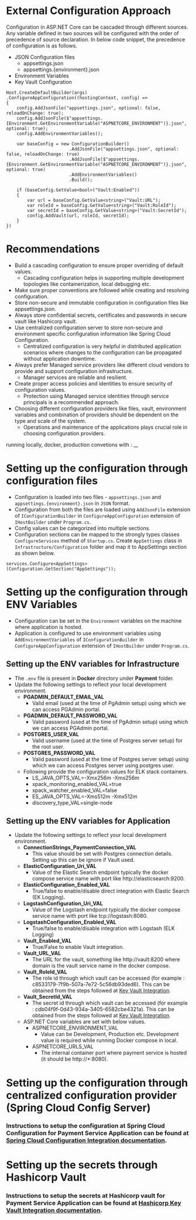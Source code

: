 
# External Configuration Approach

Configuration in ASP.NET Core can be cascaded through different sources. Any variable defined in two sources will be configured with the order of precedence of source declaration. In below code snippet, the precedence of configuration is as follows.
 - JSON Configuration files
    - appsettings.json
    - appsettings.{environment}.json
 - Environment Variables
 - Key Vault Configuration

```
Host.CreateDefaultBuilder(args)
.ConfigureAppConfiguration((hostingContext, config) =>
{
    config.AddJsonFile("appsettings.json", optional: false, reloadOnChange: true);
    config.AddJsonFile($"appsettings.{Environment.GetEnvironmentVariable("ASPNETCORE_ENVIRONMENT")}.json", optional: true);
    config.AddEnvironmentVariables();

    var baseConfig = new ConfigurationBuilder()
                        .AddJsonFile("appsettings.json", optional: false, reloadOnChange: true)
                        .AddJsonFile($"appsettings.{Environment.GetEnvironmentVariable("ASPNETCORE_ENVIRONMENT")}.json", optional: true)
                        .AddEnvironmentVariables()
                        .Build();

    if (baseConfig.GetValue<bool>("Vault:Enabled"))
    {
        var url = baseConfig.GetValue<string>("Vault:URL");
        var roleId = baseConfig.GetValue<string>("Vault:RoleId");
        var secretId = baseConfig.GetValue<string>("Vault:SecretId");
        config.AddVault(url, roleId, secretId);
    }
})
```


# Recommendations
- Build a cascading configuration to ensure proper overriding of default values.
    - Cascading configuration helps in supporting multiple development topologies like containerization, local debugging etc.
- Make sure proper conventions are followed while creating and resolving configuration.
- Store non-secure and immutable configuration in configuration files like appsettings.json.
- Always store confidential secrets, certificates and passwords in secure vault like Hashicorp vault.
- Use centralized configuration server to store non-secure and environment specific configuration information like Spring Cloud Configuration.
    - Centralized configuration is very helpful in distributed application scenarios where changes to the configuration can be propagated without application downtime.
- Always prefer Managed service providers like different cloud vendors to provide and support configuration infrastructure.
    - Manager services are reliable and resilient.
- Create proper access policies and identities to ensure security of configuration values.
    - Protection using Managed service identities through service principals is a recommended approach.
- Choosing different configuration providers like files, vault, environment variables and combination of providers should be dependent on the type and scale of the system.
    - Operations and maintenance of the applications plays crucial role in choosing configuration providers.






running locally, docker, production
convetions with : __







# Setting up the configuration through configuration files

- Configuration is loaded into two files - `appsettings.json` and `appsettings.{environment}.json` in `JSON` format. 
- Configuration from both the files are loaded using `AddJsonFile` extension of `IConfigurationBuilder` in `ConfigureAppConfiguration` extension of `IHostBuilder` under `Program.cs`.
- Config values can be categorized into multiple sections.
- Configuration sections can be mapped to the strongly types classes `ConfigureServices` method of `Startup.cs`. Create `AppSettings` class in `Infrastructure/Configuration` folder and map it to AppSettings section as shown below.

```
services.Configure<AppSettings>(Configuration.GetSection("AppSettings"));
```


# Setting up the configuration through ENV Variables

- Configuration can be set in the `Environment` variables on the machine where application is hosted. 
- Application is configured to use environment variables using `AddEnvironmentVariables` of `IConfigurationBuilder` in `ConfigureAppConfiguration` extension of `IHostBuilder` under `Program.cs`.

## Setting up the ENV variables for Infrastructure
- The `.env` file is present in **Docker** directory under **Payment** folder.
- Update the following settings to reflect your local development environment.
    - **PGADMIN_DEFAULT_EMAIL_VAL**
        - Valid email (used at the time of PgAdmin setup) using which we can access PGAdmin portal.
    - **PGADMIN_DEFAULT_PASSWORD_VAL**
        - Valid password (used at the time of PgAdmin setup) using which we can access PGAdmin portal.
    - **POSTGRES_USER_VAL**
        - Valid username (used at the time of Postgres server setup) for the root user.
    - **POSTGRES_PASSWORD_VAL**
        - Valid password (used at the time of Postgres server setup) using which we can access Postgres server using postgres user.
    - Following provide the configuration values for ELK stack containers.
        - LS_JAVA_OPTS_VAL=-Xmx256m -Xms256m
        - xpack_monitoring_enabled_VAL=true
        - xpack_watcher_enabled_VAL=false
        - ES_JAVA_OPTS_VAL=-Xms512m -Xmx512m
        - discovery_type_VAL=single-node


## Setting up the ENV variables for Application
- Update the following settings to reflect your local development environment.
    - **ConnectionStrings_PaymentConnection_VAL**
        - This value should be set with Postgres connection details. Setting up this can be ignore if Vault used.
    - **ElasticConfiguration_Uri_VAL**
        - Value of the Elastic Search endpoint typically the docker compose service name with port like http://elasticsearch:9200.
    - **ElasticConfiguration_Enabled_VAL**
        - True/false to enable/disable direct integration with Elastic Search (EK Logging).
    - **LogstashConfiguration_Uri_VAL**
        - Value of the Logstash endpoint typically the docker compose service name with port like tcp://logstash:8080.
    - **LogstashConfiguration_Enabled_VAL**
        - True/false to enable/disable integration with Logstash (ELK Logging)
    - **Vault_Enabled_VAL**
        - True/False to enable Vault integration.
    - **Vault_URL_VAL**
        - The URL for the vault, something like http://vault:8200 where domain is the vault service name in the docker compose.
    - **Vault_RoleId_VAL**
        - The role id through which vault can be accessed (for example : c8533179-7f9b-507a-7e72-5c56db93ded6). This can be obtained from the steps followed at [Key Vault Integration](key-vault-integration.md).
    - **Vault_SecretId_VAL**
        - The secret id through which vault can be accessed (for example : cdb04f9f-0d43-934a-3405-6582cbe4321a). This can be obtained from the steps followed at [Key Vault Integration](key-vault-integration.md).
    - ASP.NET Core variables are set with below values.
        - ASPNETCORE_ENVIRONMENT_VAL
            - Value can be Development, Production etc. Development value is required while running Docker compose in local.
        - ASPNETCORE_URLS_VAL
            - The internal container port where payment service is hosted (it should be http://*:8080).


# Setting up the configuration through centralized configuration provider (Spring Cloud Config Server)

### Instructions to setup the configuration at Spring Cloud Configuration for Payment Service Application can be found at [Spring Cloud Configuration Integration documentation](centralized-configuration.md).

# Setting up the secrets through Hashicorp Vault

### Instructions to setup the secrets at Hashicorp vault for Payment Service Application can be found at [Hashicorp Key Vault Integration documentation](key-vault-integration.md).
